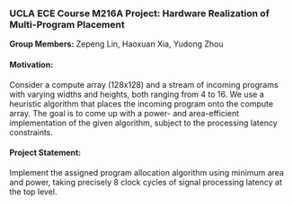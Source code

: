 ### UCLA ECE Course M216A Project: Hardware Realization of Multi-Program Placement

**Group Members:** Zepeng Lin, Haoxuan Xia, Yudong Zhou

#### Motivation:
Consider a compute array (128x128) and a stream of incoming programs with varying widths and heights, both ranging from 4 to 16. We use a heuristic algorithm that places the incoming  program onto the compute array. The goal is to come up with a power- and area-efficient  implementation of the given algorithm, subject to the processing latency constraints.

#### Project Statement:
Implement the assigned program allocation algorithm using minimum area and power, taking precisely 8 clock cycles of signal processing latency at the top level.

